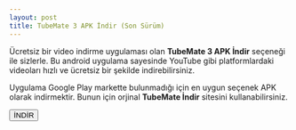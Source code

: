 ```yaml
---
layout: post
title: TubeMate 3 APK İndir (Son Sürüm)
---
```


<p>Ücretsiz bir video indirme uygulaması olan <strong>TubeMate 3 APK İndir</strong> seçeneği ile sizlerle. Bu android uygulama sayesinde YouTube gibi platformlardaki videoları hızlı ve ücretsiz bir şekilde indirebilirsiniz.</p>

<p>Uygulama Google Play markette bulunmadığı için en uygun seçenek APK olarak indirmektir. Bunun için orjinal <strong>TubeMate İndir</strong> sitesini kullanabilirsiniz.</p>

<a href="http://tubemateindir.com"><button class="button3">İNDİR</button></a>
